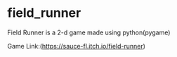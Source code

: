 # field_runner
Field Runner is a 2-d game made using python(pygame)

Game Link:(https://sauce-fl.itch.io/field-runner)
